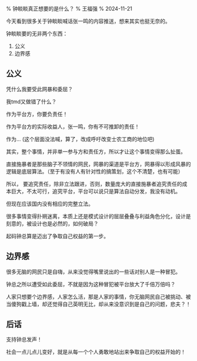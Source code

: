 % 钟睒睒真正想要的是什么？
% 王福强
% 2024-11-21

今天看到很多关于钟睒睒喊话张一鸣的内容推送，想来其实也挺无奈的。

钟睒睒要的无非两个东西：

1. 公义
2. 边界感

## 公义

凭什么我要受此网暴和委屈？

我tmd又做错了什么？

作为平台方，你要负责任！

作为平台方的实际收益人，张一鸣，你有不可推卸的责任！

作为... (这个层面没法喊，算了，改成呼吁改变士农工商的地位吧)

其实，整个事情，并非单一参与方和责任方，所以才让这个事情变得那么扯蛋。

直接施暴者是那些脑子不领情的网民，网暴的渠道是平台方，网暴得以形成风暴的逻辑是底层算法。（至于有没有人有针对性的搞策划，这个不清楚，也有可能）

所以， 要追究责任，除非立法跟进，否则，数量庞大的直接施暴者追究责任的成本巨大，不太可行，追究平台，平台可以说只是算法自动分发，我没有动机。 

但现在应该国内没有相应的完整立法。

很多事情变得扑朔迷离，本质上还是模式设计的层层叠叠与利益角色分化，设计是刻意的，被设计也是必然的，如何破局？ 

起码钟总算是迈出了争取自己权益的第一步。


## 边界感

很多无脑的网民只是自嗨，从来没觉得嘴里说出的一些话对别人是一种冒犯。

钟总之所以遭受如此委屈，不就是因为这种冒犯被平台放大了千倍万倍吗？

人家只想要个边界感，人家怎么活，那是人家的事情，你无脑网民自己被挑动、被当傻狗戳上墙，却还觉得自己英明无比，却从来没意识到是自己的问题，悲夫？！

## 后话

支持钟总发声！

社会一点儿点儿变好，就是从每一个个人勇敢地站出来争取自己的权益开始的！


